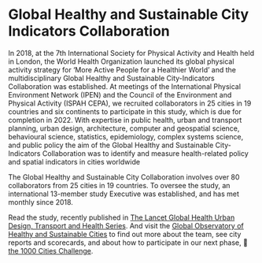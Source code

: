 # Global Healthy and Sustainable City Indicators Collaboration

In 2018, at the 7th International Society for Physical Activity and Health held in London, the World Health Organization launched its global physical activity strategy for ‘More Active People for a Healthier World’ and the multidisciplinary Global Healthy and Sustainable City-Indicators Collaboration was established.  At meetings of the International Physical Environment Network (IPEN) and the Council of the Environment and Physical Activity (ISPAH CEPA), we recruited collaborators in 25 cities in 19 countries and six continents to participate in this study, which is due for completion in 2022.  With expertise in public health, urban and transport planning, urban design, architecture, computer and geospatial science, behavioural science, statistics, epidemiology, complex systems science, and public policy the aim of the Global Healthy and Sustainable City-Indicators Collaboration was to identify and measure health-related policy and spatial indicators in cities worldwide

The Global Healthy and Sustainable City Collaboration involves over 80 collaborators from 25 cities in 19 countries.  To oversee the study, an international 13-member study Executive was established, and has met monthly since 2018. 

Read the study, recently published in [The Lancet Global Health Urban Design, Transport and Health Series](https://www.thelancet.com/series/urban-design-2022). And visit the [Global Observatory of Healthy and Sustainable Cities](https://www.healthysustainablecities.org/) to find out more about the team, see city reports and  scorecards, and about how to participate in our next phase, 🌈[the 1000 Cities Challenge](https://www.healthysustainablecities.org/1000cities).
